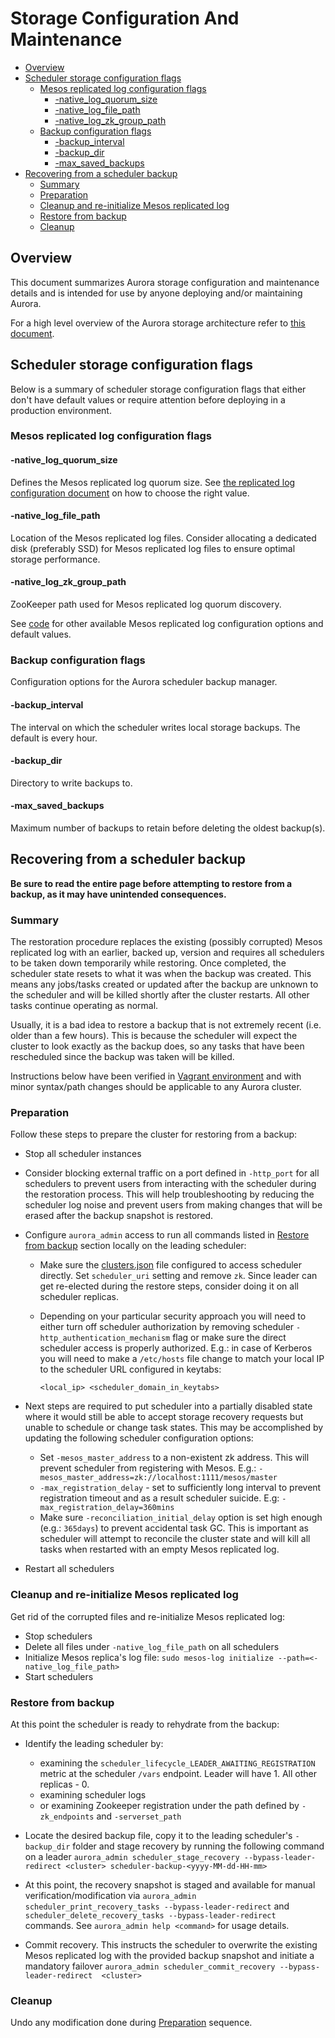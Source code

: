 # Storage Configuration And Maintenance

- [Overview](#overview)
- [Scheduler storage configuration flags](#scheduler-storage-configuration-flags)
  - [Mesos replicated log configuration flags](#mesos-replicated-log-configuration-flags)
    - [-native_log_quorum_size](#-native_log_quorum_size)
    - [-native_log_file_path](#-native_log_file_path)
    - [-native_log_zk_group_path](#-native_log_zk_group_path)
  - [Backup configuration flags](#backup-configuration-flags)
    - [-backup_interval](#-backup_interval)
    - [-backup_dir](#-backup_dir)
    - [-max_saved_backups](#-max_saved_backups)
- [Recovering from a scheduler backup](#recovering-from-a-scheduler-backup)
  - [Summary](#summary)
  - [Preparation](#preparation)
  - [Cleanup and re-initialize Mesos replicated log](#cleanup-and-re-initialize-mesos-replicated-log)
  - [Restore from backup](#restore-from-backup)
  - [Cleanup](#cleanup)

## Overview

This document summarizes Aurora storage configuration and maintenance details and is
intended for use by anyone deploying and/or maintaining Aurora.

For a high level overview of the Aurora storage architecture refer to [this document](storage.md).

## Scheduler storage configuration flags

Below is a summary of scheduler storage configuration flags that either don't have default values
or require attention before deploying in a production environment.

### Mesos replicated log configuration flags

#### -native_log_quorum_size
Defines the Mesos replicated log quorum size. See
[the replicated log configuration document](deploying-aurora-scheduler.md#replicated-log-configuration)
on how to choose the right value.

#### -native_log_file_path
Location of the Mesos replicated log files. Consider allocating a dedicated disk (preferably SSD)
for Mesos replicated log files to ensure optimal storage performance.

#### -native_log_zk_group_path
ZooKeeper path used for Mesos replicated log quorum discovery.

See [code](../src/main/java/org/apache/aurora/scheduler/log/mesos/MesosLogStreamModule.java) for
other available Mesos replicated log configuration options and default values.

### Backup configuration flags

Configuration options for the Aurora scheduler backup manager.

#### -backup_interval
The interval on which the scheduler writes local storage backups.  The default is every hour.

#### -backup_dir
Directory to write backups to.

#### -max_saved_backups
Maximum number of backups to retain before deleting the oldest backup(s).

## Recovering from a scheduler backup

**Be sure to read the entire page before attempting to restore from a backup, as it may have
unintended consequences.**

### Summary

The restoration procedure replaces the existing (possibly corrupted) Mesos replicated log with an
earlier, backed up, version and requires all schedulers to be taken down temporarily while
restoring. Once completed, the scheduler state resets to what it was when the backup was created.
This means any jobs/tasks created or updated after the backup are unknown to the scheduler and will
be killed shortly after the cluster restarts. All other tasks continue operating as normal.

Usually, it is a bad idea to restore a backup that is not extremely recent (i.e. older than a few
hours). This is because the scheduler will expect the cluster to look exactly as the backup does,
so any tasks that have been rescheduled since the backup was taken will be killed.

Instructions below have been verified in [Vagrant environment](vagrant.md) and with minor
syntax/path changes should be applicable to any Aurora cluster.

### Preparation

Follow these steps to prepare the cluster for restoring from a backup:

* Stop all scheduler instances

* Consider blocking external traffic on a port defined in `-http_port` for all schedulers to
prevent users from interacting with the scheduler during the restoration process. This will help
troubleshooting by reducing the scheduler log noise and prevent users from making changes that will
be erased after the backup snapshot is restored.

* Configure `aurora_admin` access to run all commands listed in
  [Restore from backup](#restore-from-backup) section locally on the leading scheduler:
  * Make sure the [clusters.json](client-commands.md#cluster-configuration) file configured to
    access scheduler directly. Set `scheduler_uri` setting and remove `zk`. Since leader can get
    re-elected during the restore steps, consider doing it on all scheduler replicas.
  * Depending on your particular security approach you will need to either turn off scheduler
    authorization by removing scheduler `-http_authentication_mechanism` flag or make sure the
    direct scheduler access is properly authorized. E.g.: in case of Kerberos you will need to make
    a `/etc/hosts` file change to match your local IP to the scheduler URL configured in keytabs:

        <local_ip> <scheduler_domain_in_keytabs>

* Next steps are required to put scheduler into a partially disabled state where it would still be
able to accept storage recovery requests but unable to schedule or change task states. This may be
accomplished by updating the following scheduler configuration options:
  * Set `-mesos_master_address` to a non-existent zk address. This will prevent scheduler from
    registering with Mesos. E.g.: `-mesos_master_address=zk://localhost:1111/mesos/master`
  * `-max_registration_delay` - set to sufficiently long interval to prevent registration timeout
    and as a result scheduler suicide. E.g: `-max_registration_delay=360mins`
  * Make sure `-reconciliation_initial_delay` option is set high enough (e.g.: `365days`) to
    prevent accidental task GC. This is important as scheduler will attempt to reconcile the cluster
    state and will kill all tasks when restarted with an empty Mesos replicated log.

* Restart all schedulers

### Cleanup and re-initialize Mesos replicated log

Get rid of the corrupted files and re-initialize Mesos replicated log:

* Stop schedulers
* Delete all files under `-native_log_file_path` on all schedulers
* Initialize Mesos replica's log file: `sudo mesos-log initialize --path=<-native_log_file_path>`
* Start schedulers

### Restore from backup

At this point the scheduler is ready to rehydrate from the backup:

* Identify the leading scheduler by:
  * examining the `scheduler_lifecycle_LEADER_AWAITING_REGISTRATION` metric at the scheduler
    `/vars` endpoint. Leader will have 1. All other replicas - 0.
  * examining scheduler logs
  * or examining Zookeeper registration under the path defined by `-zk_endpoints`
    and `-serverset_path`

* Locate the desired backup file, copy it to the leading scheduler's `-backup_dir` folder and stage
recovery by running the following command on a leader
`aurora_admin scheduler_stage_recovery --bypass-leader-redirect <cluster> scheduler-backup-<yyyy-MM-dd-HH-mm>`

* At this point, the recovery snapshot is staged and available for manual verification/modification
via `aurora_admin scheduler_print_recovery_tasks --bypass-leader-redirect` and
`scheduler_delete_recovery_tasks --bypass-leader-redirect` commands.
See `aurora_admin help <command>` for usage details.

* Commit recovery. This instructs the scheduler to overwrite the existing Mesos replicated log with
the provided backup snapshot and initiate a mandatory failover
`aurora_admin scheduler_commit_recovery --bypass-leader-redirect  <cluster>`

### Cleanup
Undo any modification done during [Preparation](#preparation) sequence.

